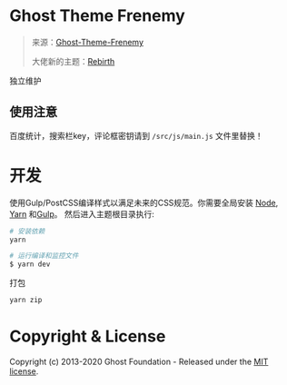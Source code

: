 # Ghost Theme Frenemy

> 来源：[Ghost-Theme-Frenemy](https://github.com/JaxsonWang/Ghost-Theme-Frenemy)
>
> 大佬新的主题：[Rebirth](https://github.com/JaxsonWang/Rebirth)

独立维护



## 使用注意

百度统计，搜索栏key，评论框密钥请到 `/src/js/main.js` 文件里替换！




# 开发

使用Gulp/PostCSS编译样式以满足未来的CSS规范。你需要全局安装 [Node](https://nodejs.org/), [Yarn](https://yarnpkg.com/) 和[Gulp](https://gulpjs.com)。 然后进入主题根目录执行:

```bash
# 安装依赖
yarn

# 运行编译和监控文件
$ yarn dev
```



打包

```bash
yarn zip
```




# Copyright & License

Copyright (c) 2013-2020 Ghost Foundation - Released under the [MIT license](LICENSE).